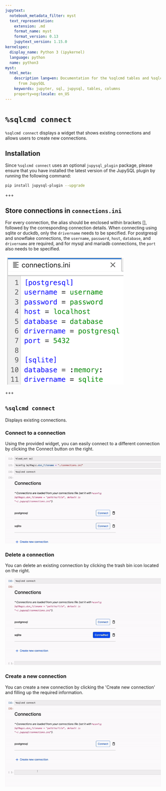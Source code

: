 ```yaml
---
jupytext:
  notebook_metadata_filter: myst
  text_representation:
    extension: .md
    format_name: myst
    format_version: 0.13
    jupytext_version: 1.15.0
kernelspec:
  display_name: Python 3 (ipykernel)
  language: python
  name: python3
myst:
  html_meta:
    description lang=en: Documentation for the %sqlcmd tables and %sqlcmd columns
      from JupySQL
    keywords: jupyter, sql, jupysql, tables, columns
    property=og:locale: en_US
---
```


# `%sqlcmd connect`

`%sqlcmd connect` displays a widget that shows existing connections and allows users to create new connections.

## Installation
Since `%sqlcmd connect` uses an optional `jupysql_plugin` package, please ensure that you have installed the latest version of the JupySQL plugin by running the following command: 

```sh
pip install jupysql-plugin --upgrade
```

+++

## Store connections in `connections.ini`

For every connection, the alias should be enclosed within brackets [], followed by the corresponding connection details. When connecting using sqlite or duckdb, only the `drivername` needs to be specified. For postgresql and snowflake connections, the `username`, `password`, `host`, `database`, and `drivername` are required, and for mysql and mariadb connections, the `port` also needs to be specified.

![connections_ini](../static/sample_connections_ini.png)

+++

## `%sqlcmd connect`

Displays existing connections. 

### Connect to a connection
Using the provided widget, you can easily connect to a different connection by clicking the Connect button on the right.

![connect](../static/change_connections.gif)

### Delete a connection

You can delete an existing connection by clicking the trash bin icon located on the right.

![delete](../static/delete_connection.gif)

### Create a new connection

You can create a new connection by clicking the 'Create new connection' and filling up the required information.

![create](../static/create_connection.gif)

```{code-cell} ipython3

```
